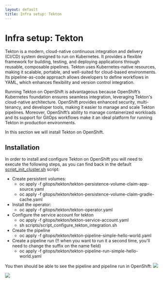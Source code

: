 ```yaml
---
layout: default
title: Infra setup: Tekton
---
```


# Infra setup: Tekton
Tekton is a modern, cloud-native continuous integration and delivery (CI/CD) system designed to run on Kubernetes.
It provides a flexible framework for building, testing, and deploying applications through reusable, composable pipelines. 
Tekton uses Kubernetes-native resources, making it scalable, portable, and well-suited for cloud-based environments. 
Its pipeline-as-code approach allows developers to define workflows in YAML, which enhances flexibility and version control integration.

Running Tekton on OpenShift is advantageous because OpenShift’s Kubernetes foundation ensures seamless integration, 
leveraging Tekton's cloud-native architecture. OpenShift provides enhanced security, multi-tenancy, and developer tools, 
making it easier to manage and scale Tekton pipelines. Moreover, OpenShift’s ability to manage containerized workloads and its support for 
GitOps workflows make it an ideal platform for running Tekton in production environments.

In this section we will install Tekton on OpenShift.

## Installation
In order to install and configure Tekton on OpenShift you will need to execute the following steps, as you can find back in the default
[script_init_cluster.sh](https://github.com/maarten-vandeperre/developer-hub-documentation/blob/main/script_init_cluster.sh) script:
* Create persistent volumes:
  * oc apply -f gitops/tekton/tekton-persistence-volume-claim-app-source.yaml
  * oc apply -f gitops/tekton/tekton-persistence-volume-claim-gradle-cache.yaml
* Install the operator:
  * oc apply -f gitops/tekton/tekton-operator.yaml
* Configure the service account for tekton
  * oc apply -f gitops/tekton/tekton-service-account.yaml
  * sh scripts/script_configure_tekton_integration.sh
* Create the pipeline
  * oc apply -f gitops/tekton/tekton-pipeline-simple-hello-world.yaml
* Create a pipeline run (!! when you want to run it a second time, you'll need to change the suffix on the name field)
  * oc apply -f gitops/tekton/tekton-pipeline-run-simple-hello-world.yaml
  
You then should be able to see the pipeline and pipeline run in OpenShift:
<img src="https://raw.githubusercontent.com/maarten-vandeperre/developer-hub-documentation/argo/images/tekton_1.png" class="large">    

<img src="https://raw.githubusercontent.com/maarten-vandeperre/developer-hub-documentation/argo/images/tekton_2.png" class="large">  
